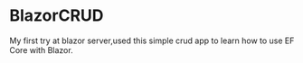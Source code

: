 # BlazorCRUD
My first try at blazor server,used this simple crud app to learn how to use EF Core with Blazor.
